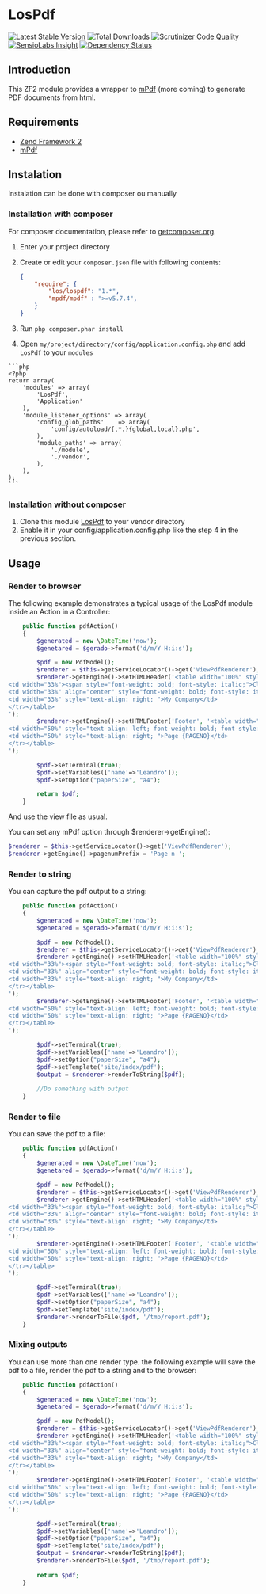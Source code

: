 # LosPdf
[![Latest Stable Version](https://poser.pugx.org/los/lospdf/v/stable.svg)](https://packagist.org/packages/los/lospdf) [![Total Downloads](https://poser.pugx.org/los/lospdf/downloads.svg)](https://packagist.org/packages/los/lospdf) [![Scrutinizer Code Quality](https://scrutinizer-ci.com/g/Lansoweb/LosPdf/badges/quality-score.png?b=master)](https://scrutinizer-ci.com/g/Lansoweb/LosPdf/?branch=master) [![SensioLabs Insight](https://img.shields.io/sensiolabs/i/f375397a-bde1-4b52-80f7-91f351f0ae4c.svg?style=flat)](https://insight.sensiolabs.com/projects/f375397a-bde1-4b52-80f7-91f351f0ae4c) [![Dependency Status](https://www.versioneye.com/user/projects/54da836cc1bbbd5f82000357/badge.svg?style=flat)](https://www.versioneye.com/user/projects/54da836cc1bbbd5f82000357)

## Introduction

This ZF2 module provides a wrapper to [mPdf](http://www.mpdf1.com) (more coming) to generate PDF documents from html.

## Requirements
- [Zend Framework 2](http://framework.zend.com/)
- [mPdf](http://www.mpdf1.com)

## Instalation
Instalation can be done with composer ou manually

### Installation with composer
For composer documentation, please refer to [getcomposer.org](http://getcomposer.org/).

  1. Enter your project directory
  2. Create or edit your `composer.json` file with following contents:

     ```json
     {
         "require": {
             "los/lospdf": "1.*",
             "mpdf/mpdf" : ">=v5.7.4",
         }
     }
     ```
  3. Run `php composer.phar install`
  4. Open `my/project/directory/config/application.config.php` and add `LosPdf` to your `modules`
     
    ```php
    <?php
    return array(
        'modules' => array(
            'LosPdf',
            'Application'
        ),
        'module_listener_options' => array(
            'config_glob_paths'    => array(
                'config/autoload/{,*.}{global,local}.php',
            ),
            'module_paths' => array(
                './module',
                './vendor',
            ),
        ),
    );
    ```

### Installation without composer

  1. Clone this module [LosPdf](http://github.com/LansoWeb/LosPdf) to your vendor directory
  2. Enable it in your config/application.config.php like the step 4 in the previous section.

## Usage

### Render to browser

The following example demonstrates a typical usage of the LosPdf module inside an Action in a Controller:

```php
    public function pdfAction()
    {
        $generated = new \DateTime('now');
        $genetared = $gerado->format('d/m/Y H:i:s');

        $pdf = new PdfModel();
        $renderer = $this->getServiceLocator()->get('ViewPdfRenderer');
        $renderer->getEngine()->setHTMLHeader('<table width="100%" style="vertical-align: bottom; font-family: serif; font-size: 8pt; color: #000000; font-weight: bold; font-style: italic; border-bottom: 1px solid #000"><tr>
<td width="33%"><span style="font-weight: bold; font-style: italic;">Client</span></td>
<td width="33%" align="center" style="font-weight: bold; font-style: italic;">Report Name</td>
<td width="33%" style="text-align: right; ">My Company</td>
</tr></table>
');
        $renderer->getEngine()->setHTMLFooter('Footer', '<table width="100%" style="vertical-align: bottom; font-family: serif; font-size: 8pt; color: #000000; font-weight: bold; font-style: italic; border-top: 1px solid #000"><tr>
<td width="50%" style="text-align: left; font-weight: bold; font-style: italic;">Generated: '.$generated.'</td>
<td width="50%" style="text-align: right; ">Page {PAGENO}</td>
</tr></table>
');

        $pdf->setTerminal(true);
        $pdf->setVariables(['name'=>'Leandro']);
        $pdf->setOption("paperSize", "a4");

        return $pdf;
    }
```

And use the view file as usual.

You can set any mPdf option through $renderer->getEngine():
```php
$renderer = $this->getServiceLocator()->get('ViewPdfRenderer');
$renderer->getEngine()->pagenumPrefix = 'Page n ';
```

### Render to string

You can capture the pdf output to a string:

```php
    public function pdfAction()
    {
        $generated = new \DateTime('now');
        $genetared = $gerado->format('d/m/Y H:i:s');

        $pdf = new PdfModel();
        $renderer = $this->getServiceLocator()->get('ViewPdfRenderer');
        $renderer->getEngine()->setHTMLHeader('<table width="100%" style="vertical-align: bottom; font-family: serif; font-size: 8pt; color: #000000; font-weight: bold; font-style: italic; border-bottom: 1px solid #000"><tr>
<td width="33%"><span style="font-weight: bold; font-style: italic;">Client</span></td>
<td width="33%" align="center" style="font-weight: bold; font-style: italic;">Report Name</td>
<td width="33%" style="text-align: right; ">My Company</td>
</tr></table>
');
        $renderer->getEngine()->setHTMLFooter('Footer', '<table width="100%" style="vertical-align: bottom; font-family: serif; font-size: 8pt; color: #000000; font-weight: bold; font-style: italic; border-top: 1px solid #000"><tr>
<td width="50%" style="text-align: left; font-weight: bold; font-style: italic;">Generated: '.$generated.'</td>
<td width="50%" style="text-align: right; ">Page {PAGENO}</td>
</tr></table>
');

        $pdf->setTerminal(true);
        $pdf->setVariables(['name'=>'Leandro']);
        $pdf->setOption("paperSize", "a4");
        $pdf->setTemplate('site/index/pdf');
        $output = $renderer->renderToString($pdf);
        
        //Do something with output
    }
```

### Render to file

You can save the pdf to a file:

```php
    public function pdfAction()
    {
        $generated = new \DateTime('now');
        $genetared = $gerado->format('d/m/Y H:i:s');

        $pdf = new PdfModel();
        $renderer = $this->getServiceLocator()->get('ViewPdfRenderer');
        $renderer->getEngine()->setHTMLHeader('<table width="100%" style="vertical-align: bottom; font-family: serif; font-size: 8pt; color: #000000; font-weight: bold; font-style: italic; border-bottom: 1px solid #000"><tr>
<td width="33%"><span style="font-weight: bold; font-style: italic;">Client</span></td>
<td width="33%" align="center" style="font-weight: bold; font-style: italic;">Report Name</td>
<td width="33%" style="text-align: right; ">My Company</td>
</tr></table>
');
        $renderer->getEngine()->setHTMLFooter('Footer', '<table width="100%" style="vertical-align: bottom; font-family: serif; font-size: 8pt; color: #000000; font-weight: bold; font-style: italic; border-top: 1px solid #000"><tr>
<td width="50%" style="text-align: left; font-weight: bold; font-style: italic;">Generated: '.$generated.'</td>
<td width="50%" style="text-align: right; ">Page {PAGENO}</td>
</tr></table>
');

        $pdf->setTerminal(true);
        $pdf->setVariables(['name'=>'Leandro']);
        $pdf->setOption("paperSize", "a4");
        $pdf->setTemplate('site/index/pdf');
        $renderer->renderToFile($pdf, '/tmp/report.pdf');
    }
```

### Mixing outputs

You can use more than one render type. the following example will save the pdf to a file, render the pdf to a string and to the browser:

```php
    public function pdfAction()
    {
        $generated = new \DateTime('now');
        $genetared = $gerado->format('d/m/Y H:i:s');

        $pdf = new PdfModel();
        $renderer = $this->getServiceLocator()->get('ViewPdfRenderer');
        $renderer->getEngine()->setHTMLHeader('<table width="100%" style="vertical-align: bottom; font-family: serif; font-size: 8pt; color: #000000; font-weight: bold; font-style: italic; border-bottom: 1px solid #000"><tr>
<td width="33%"><span style="font-weight: bold; font-style: italic;">Client</span></td>
<td width="33%" align="center" style="font-weight: bold; font-style: italic;">Report Name</td>
<td width="33%" style="text-align: right; ">My Company</td>
</tr></table>
');
        $renderer->getEngine()->setHTMLFooter('Footer', '<table width="100%" style="vertical-align: bottom; font-family: serif; font-size: 8pt; color: #000000; font-weight: bold; font-style: italic; border-top: 1px solid #000"><tr>
<td width="50%" style="text-align: left; font-weight: bold; font-style: italic;">Generated: '.$generated.'</td>
<td width="50%" style="text-align: right; ">Page {PAGENO}</td>
</tr></table>
');

        $pdf->setTerminal(true);
        $pdf->setVariables(['name'=>'Leandro']);
        $pdf->setOption("paperSize", "a4");
        $pdf->setTemplate('site/index/pdf');
        $output = $renderer->renderToString($pdf);
        $renderer->renderToFile($pdf, '/tmp/report.pdf');
        
        return $pdf;
    }
```
